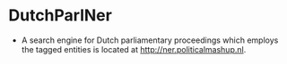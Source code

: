 # DutchParlNer

* A search engine for Dutch parliamentary proceedings which employs the tagged entities is located at <http://ner.politicalmashup.nl>.
